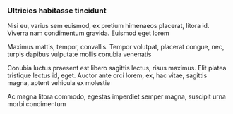 ### Ultricies habitasse tincidunt

Nisi eu, varius sem euismod, ex pretium himenaeos placerat, litora id. Viverra nam condimentum gravida. Euismod eget lorem

Maximus mattis, tempor, convallis. Tempor volutpat, placerat congue, nec, turpis dapibus vulputate mollis conubia venenatis

Conubia luctus praesent est libero sagittis lectus, risus maximus. Elit platea tristique lectus id, eget. Auctor ante orci lorem, ex, hac vitae, sagittis magna, aptent vehicula ex molestie

Ac magna litora commodo, egestas imperdiet semper magna, suscipit urna morbi condimentum


